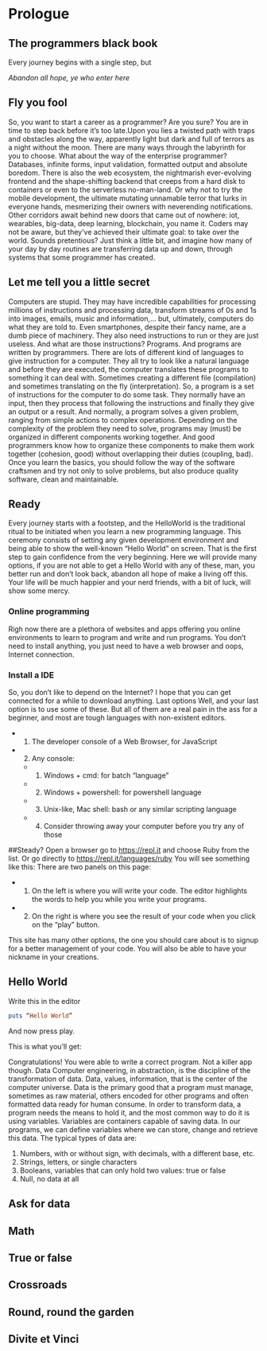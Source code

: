 # Prologue
##  The programmers black book
Every journey begins with a single step, but

_Abandon all hope, ye who enter here_

## Fly you fool
So, you want to start a career as a programmer? Are you sure? You are in time to step back before it’s too late.Upon you lies a twisted path with traps and obstacles along the way, apparently light but dark and full of terrors as a night without the moon.
There are many ways through the labyrinth for you to choose. What about the way of the enterprise programmer? Databases, infinite forms, input validation, formatted output and absolute boredom. There is also the web ecosystem, the nightmarish ever-evolving frontend and the shape-shifting backend that creeps from a hard disk to containers or even to the serverless no-man-land. Or why not to try the mobile development, the ultimate mutating unnamable terror that lurks in everyone hands, mesmerizing their owners with neverending notifications.
Other corridors await behind new doors that came out of nowhere: iot, wearables, big-data, deep learning, blockchain, you name it. Coders may not be aware, but they’ve achieved their ultimate goal: to take over the world. Sounds pretentious? Just think a little bit, and imagine how many of your day by day routines are transferring data up and down, through systems that some programmer has created.

## Let me tell you a little secret
Computers are stupid. They may have incredible capabilities for processing millions of instructions and processing data, transform streams of 0s and 1s into images, emails, music and information,… but, ultimately, computers do what they are told to.
Even smartphones, despite their fancy name, are a dumb piece of machinery. They also need instructions to run or they are just useless. And what are those instructions? Programs. And programs are written by programmers.
There are lots of different kind of languages to give instruction for a computer. They all try to look like a natural language and before they are executed, the computer translates these programs to something it can deal with. Sometimes creating a different file (compilation) and sometimes translating on the fly (interpretation).
So, a program is a set of instructions for the computer to do some task. They normally have an input, then they process that following the instructions and finally they give an output or a result. And normally, a program solves a given problem, ranging from simple actions to complex operations.
Depending on the complexity of the problem they need to solve, programs may (must) be organized in different components working together. And good programmers know how to organize these components to make them work together (cohesion, good) without overlapping their duties (coupling, bad). Once you learn the basics, you should follow the way of the software craftsmen and try not only to solve problems, but also produce quality software, clean and maintainable.

## Ready
Every journey starts with a footstep, and the HelloWorld is the traditional ritual to be initiated when you learn a new programming language. This ceremony consists of setting any given development environment and being able to show the well-known “Hello World” on screen. That is the first step to gain confidence from the very beginning. Here we will provide many options, if you are not able to get a Hello World with any of these, man, you better run and don’t look back, abandon all hope of make a living off this. Your life will be much happier and your nerd friends, with a bit of luck, will show some mercy.

### Online programming
Righ now there are a plethora of websites and apps offering you online environments to learn to program and write and run programs. You don’t need to install anything, you just need to have a web browser and oops, Internet connection.

### Install a IDE
So, you don’t like to depend on the Internet? I hope that you can get connected for a while to download anything.
Last options
Well, and your last option is to use some of these. But all of them are a real pain in the ass for a beginner, and most are tough languages with non-existent editors.

- 1. The developer console of a Web Browser, for JavaScript
- 2. Any console:
  - 1. Windows + cmd: for batch “language”
  - 2. Windows + powershell: for powershell language
  - 3. Unix-like, Mac shell: bash or any similar scripting language
  - 4. Consider throwing away your computer before you try any of those

##Steady?
Open a browser go to https://repl.it and choose Ruby from the list. Or go directly to https://repl.it/languages/ruby You will see something like this:
There are two panels on this page:
- 1. On the left is where you will write your code. The editor highlights the words to help you while you write your programs.
- 2. On the right is where you see the result of your code when you click on the “play” button.

This site has many other options, the one you should care about is to signup for a better management of your code. You will also be able to have your nickname in your creations.

## Hello World
Write this in the editor

```ruby
puts “Hello World”
```
And now press play.

This is what you’ll get:

Congratulations! You were able to write a correct program. Not a killer app though.
Data
Computer engineering, in abstraction, is the discipline of the transformation of data. Data, values, information, that is the center of the computer universe. Data is the primary good that a program must manage,  sometimes as raw material, others encoded for other programs and often formatted data ready for human consume.
In order to transform data, a program needs the means to hold it, and the most common way to do it is using variables. Variables are containers capable of saving data. In our programs, we can define variables where we can store, change and retrieve this data. The typical types of data are:
1. Numbers, with or without sign, with decimals, with a different base, etc.
2. Strings, letters, or single characters
3. Booleans, variables that can only hold two values: true or false
4. Null, no data at all

## Ask for data
## Math
## True or false
## Crossroads
## Round, round the garden
## Divite et Vinci
